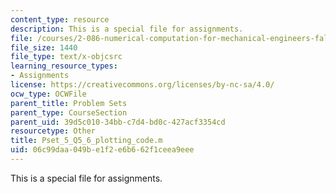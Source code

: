 ```yaml
---
content_type: resource
description: This is a special file for assignments.
file: /courses/2-086-numerical-computation-for-mechanical-engineers-fall-2012/06c99daa049be1f2e6b662f1ceea9eee_Pset_5_Q5_6_plotting_code.m
file_size: 1440
file_type: text/x-objcsrc
learning_resource_types:
- Assignments
license: https://creativecommons.org/licenses/by-nc-sa/4.0/
ocw_type: OCWFile
parent_title: Problem Sets
parent_type: CourseSection
parent_uid: 39d5c010-34bb-c7d4-bd0c-427acf3354cd
resourcetype: Other
title: Pset_5_Q5_6_plotting_code.m
uid: 06c99daa-049b-e1f2-e6b6-62f1ceea9eee
---
```

This is a special file for assignments.